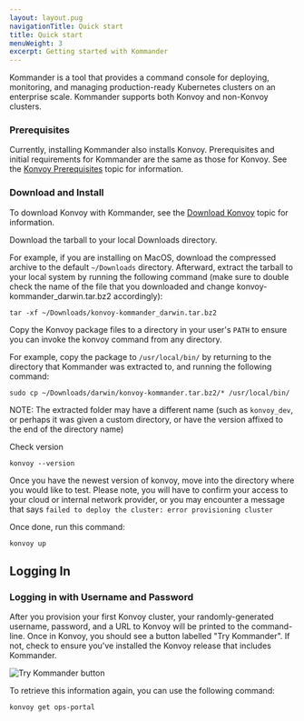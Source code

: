 ```yaml
---
layout: layout.pug
navigationTitle: Quick start
title: Quick start
menuWeight: 3
excerpt: Getting started with Kommander
---
```


Kommander is a tool that provides a command console for deploying, monitoring, and managing production-ready Kubernetes clusters on an enterprise scale. Kommander supports both Konvoy and non-Konvoy clusters.

### Prerequisites

Currently, installing Kommander also installs Konvoy. Prerequisites and initial requirements for Kommander are the same as those for Konvoy. See the [Konvoy Prerequisites](/ksphere/konvoy/latest/quick-start/#prequisites) topic for information.

### Download and Install

To download Konvoy with Kommander, see the [Download Konvoy](https://docs.d2iq.com/ksphere/konvoy/latest/download/) topic for information.

Download the tarball to your local Downloads directory.

For example, if you are installing on MacOS, download the compressed archive to the default `~/Downloads` directory.
Afterward, extract the tarball to your local system by running the following command (make sure to double check the name of the file that you downloaded and change konvoy-kommander_darwin.tar.bz2 accordingly):

```
tar -xf ~/Downloads/konvoy-kommander_darwin.tar.bz2
```

Copy the Konvoy package files to a directory in your user's `PATH` to ensure you can invoke the konvoy command from any directory.

For example, copy the package to `/usr/local/bin/` by returning to the directory that Kommander was extracted to, and running the following command: 

```
sudo cp ~/Downloads/darwin/konvoy-kommander.tar.bz2/* /usr/local/bin/
```

NOTE: The extracted folder may have a different name (such as `konvoy_dev`, or perhaps it was given a custom directory, or have the version affixed to the end of the directory name)

Check version

```
konvoy --version
```

Once you have the newest version of konvoy, move into the directory where you would like to test. Please note, you will have to confirm your access to your cloud or internal network provider, or you may encounter a message that says `failed to deploy the cluster: error provisioning cluster`

Once done, run this command:

```
konvoy up
```

## Logging In

### Logging in with Username and Password

After you provision your first Konvoy cluster, your randomly-generated username, password, and a URL to Konvoy will be printed to the command-line. Once in Konvoy, you should see a button labelled "Try Kommander". If not, check to ensure you've installed the Konvoy release that includes Kommander.

![Try Kommander button](/ksphere/kommander/img/try-kommander.png)

To retrieve this information again, you can use the following command:

```
konvoy get ops-portal
```
